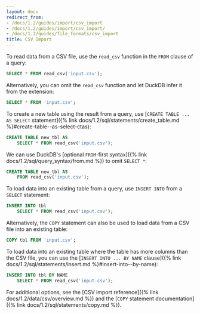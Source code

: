 ```yaml
---
layout: docu
redirect_from:
- /docs/1.2/guides/import/csv_import
- /docs/1.2/guides/import/csv_import/
- /docs/1.2/guides/file_formats/csv_import
title: CSV Import
---
```


To read data from a CSV file, use the `read_csv` function in the `FROM` clause of a query:

```sql
SELECT * FROM read_csv('input.csv');
```

Alternatively, you can omit the `read_csv` function and let DuckDB infer it from the extension:

```sql
SELECT * FROM 'input.csv';
```

To create a new table using the result from a query, use [`CREATE TABLE ... AS SELECT` statement]({% link docs/1.2/sql/statements/create_table.md %}#create-table--as-select-ctas):

```sql
CREATE TABLE new_tbl AS
    SELECT * FROM read_csv('input.csv');
```

We can use DuckDB's [optional `FROM`-first syntax]({% link docs/1.2/sql/query_syntax/from.md %}) to omit `SELECT *`:

```sql
CREATE TABLE new_tbl AS
    FROM read_csv('input.csv');
```

To load data into an existing table from a query, use `INSERT INTO` from a `SELECT` statement:

```sql
INSERT INTO tbl
    SELECT * FROM read_csv('input.csv');
```

Alternatively, the `COPY` statement can also be used to load data from a CSV file into an existing table:

```sql
COPY tbl FROM 'input.csv';
```

To load data into an existing table where the table has more columns than the CSV file, you can use the [`INSERT INTO ... BY NAME` clause]({% link docs/1.2/sql/statements/insert.md %}#insert-into--by-name):

```sql
INSERT INTO tbl BY NAME
    SELECT * FROM read_csv('input.csv');
```

For additional options, see the [CSV import reference]({% link docs/1.2/data/csv/overview.md %}) and the [`COPY` statement documentation]({% link docs/1.2/sql/statements/copy.md %}).
